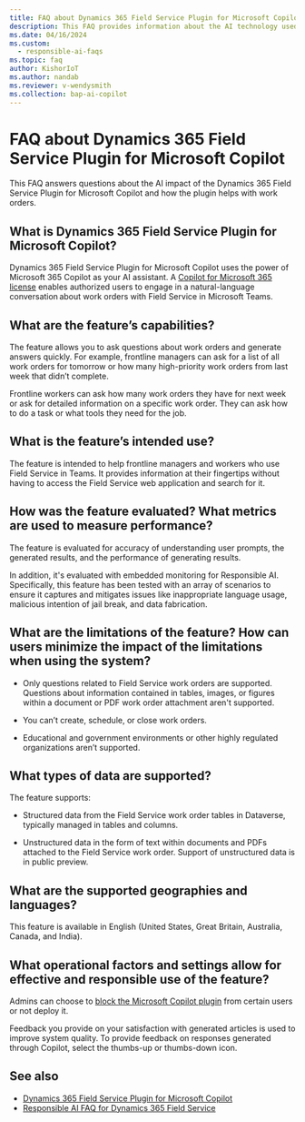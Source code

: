 ```yaml
---
title: FAQ about Dynamics 365 Field Service Plugin for Microsoft Copilot
description: This FAQ provides information about the AI technology used in the Dynamics 365 Field Service Plugin for Microsoft Copilot.
ms.date: 04/16/2024
ms.custom: 
  - responsible-ai-faqs
ms.topic: faq
author: KishorIoT
ms.author: nandab
ms.reviewer: v-wendysmith
ms.collection: bap-ai-copilot 
---
```



<!-- Request from editor: I thought the sentence in line 20 was confusing and reworded it, so please review. -->


# FAQ about Dynamics 365 Field Service Plugin for Microsoft Copilot

This FAQ answers questions about the AI impact of the Dynamics 365 Field Service Plugin for Microsoft Copilot and how the plugin helps with work orders.

## What is Dynamics 365 Field Service Plugin for Microsoft Copilot?

Dynamics 365 Field Service Plugin for Microsoft Copilot uses the power of Microsoft 365 Copilot as your AI assistant. A [Copilot for Microsoft 365 license](/microsoft-365-copilot/extensibility/overview-business-applications#get-copilot-for-microsoft-365-licenses-and-enable-plugins) enables authorized users to engage in a natural-language conversation about work orders with Field Service in Microsoft Teams.  

## What are the feature’s capabilities?

The feature allows you to ask questions about work orders and generate answers quickly. For example, frontline managers can ask for a list of all work orders for tomorrow or how many high-priority work orders from last week that didn’t complete.  

Frontline workers can ask how many work orders they have for next week or ask for detailed information on a specific work order. They can ask how to do a task or what tools they need for the job.

## What is the feature’s intended use?

The feature is intended to help frontline managers and workers who use Field Service in Teams. It provides information at their fingertips without having to access the Field Service web application and search for it.  

## How was the feature evaluated? What metrics are used to measure performance?

The feature is evaluated for accuracy of understanding user prompts, the generated results, and the performance of generating results.

In addition, it's evaluated with embedded monitoring for Responsible AI. Specifically, this feature has been tested with an array of scenarios to ensure it captures and mitigates issues like inappropriate language usage, malicious intention of jail break, and data fabrication.

## What are the limitations of the feature? How can users minimize the impact of the limitations when using the system?

- Only questions related to Field Service work orders are supported. Questions about information contained in tables, images, or figures within a document or PDF work order attachment aren't supported.

- You can’t create, schedule, or close work orders.

- Educational and government environments or other highly regulated organizations aren’t supported.

## What types of data are supported?

The feature supports:

- Structured data from the Field Service work order tables in Dataverse, typically managed in tables and columns.

- Unstructured data in the form of text within documents and PDFs attached to the Field Service work order. Support of unstructured data is in public preview.

## What are the supported geographies and languages?

This feature is available in English (United States, Great Britain, Australia, Canada, and India).

## What operational factors and settings allow for effective and responsible use of the feature?

Admins can choose to [block the Microsoft Copilot plugin](/microsoft-365-copilot/extensibility/overview-business-applications#deploy-a-plugin) from certain users or not deploy it.

Feedback you provide on your satisfaction with generated articles is used to improve system quality. To provide feedback on responses generated through Copilot, select the thumbs-up or thumbs-down icon.

## See also

- [Dynamics 365 Field Service Plugin for Microsoft Copilot](flw-m365-chat.md)
- [Responsible AI FAQ for Dynamics 365 Field Service](responsible-ai-overview.md)
